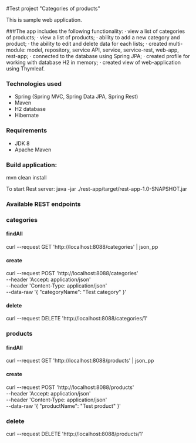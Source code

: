 #Test project "Categories of products"


This is sample web application.

###The app includes the following functionality:
·   view a list of categories of products;
·   view a list of products;
·   ability to add a new category and product;
·   the ability to edit and delete data for each lists;
·   created multi-module: model, repository, service API, service, service-rest, web-app, rest-app;
·   connected to the database using Spring JPA;
·   created profile for working with database H2 in memory;
·   created view of web-application using Thymleaf.
 
### Technologies used
- Spring (Spring MVC, Spring Data JPA, Spring Rest)
- Maven
- H2 database
- Hibernate



### Requirements

* JDK 8
* Apache Maven

### Build application:

mvn clean install

To start Rest server:
java -jar ./rest-app/target/rest-app-1.0-SNAPSHOT.jar

### Available REST endpoints 

###  categories

#### findAll

curl --request GET 'http://localhost:8088/categories' | json_pp

#### create

curl --request POST 'http://localhost:8088/categories' \
--header 'Accept: application/json' \
--header 'Content-Type: application/json' \
--data-raw '{
	"categoryName": "Test category"
}'

#### delete

curl --request DELETE 'http://localhost:8088/categories/1'

###  products

#### findAll

curl --request GET 'http://localhost:8088/products' | json_pp

#### create

curl --request POST 'http://localhost:8088/products' \
--header 'Accept: application/json' \
--header 'Content-Type: application/json' \
--data-raw '{
	"productName": "Test product"
}'

### delete

curl --request DELETE 'http://localhost:8088/products/1'


